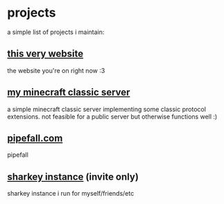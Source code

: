 # projects

a simple list of projects i maintain:

<h2><a href="https://github.com/zyllian/zyllian.github.io">this very website</a></h2>

the website you're on right now :3

<h2><a href="https://github.com/zyllian/classics">my minecraft classic server</a></h2>

a simple minecraft classic server implementing some classic protocol extensions. not feasible for a public server but otherwise functions well :\)

<h2><a href="https://pipefall.com">pipefall.com</a></h2>

pipefall

<h2><a href="https://fed.zyl.gay">sharkey instance</a> (invite only)</h2>

sharkey instance i run for myself/friends/etc
